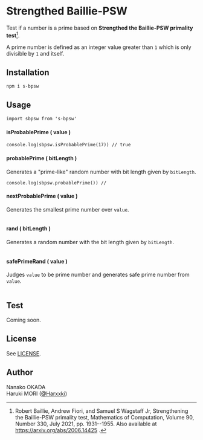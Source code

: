 # Strengthed Baillie-PSW
Test if a number is a prime based on **Strengthed the Baillie-PSW primality test**[^1].

[^1]: Robert Baillie, Andrew Fiori, and Samuel S Wagstaff Jr,
Strengthening the Baillie-PSW primality test,
Mathematics of Computation, Volume 90, Number 330,
July 2021, pp. 1931--1955.
Also available at https://arxiv.org/abs/2006.14425 .

A prime number is defined as an integer value greater than `1` which is only divisible by `1` and itself.

## Installation

```
npm i s-bpsw
```

## Usage

```
import sbpsw from 's-bpsw'
```

#### isProbablePrime ( value )
```
console.log(sbpsw.isProbablePrime(17)) // true
```

#### probablePrime ( bitLength )
 Generates a "prime-like" random number with bit length given by `bitLength`.
```
console.log(sbpsw.probablePrime()) //
```

#### nextProbablePrime ( value )
Generates the smallest prime number over `value`.
```
```

#### rand ( bitLength )
Generates a random number with the bit length given by `bitLength`.
```
```

#### safePrimeRand ( value )
Judges `value` to be prime number and generates safe prime number from `value`.
```
```

## Test

Coming soon.

## License
See [LICENSE](https://github.com/Harxxki/bailie-psw/blob/master/LICENSE).

## Author
Nanako OKADA  
Haruki MORI ([@Harxxki](https://github.com/Harxxki))
